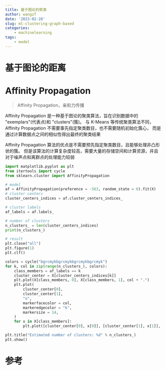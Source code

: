 ```yaml
---
title: 基于图论的聚类
author: wangzf
date: '2023-02-28'
slug: ml-clustering-graph-based
categories:
    - machinelearning
tags: 
    - model
---
```


# 基于图论的距离


# Affinity Propagation

> Affinity Propagation，亲和力传播

Affinity  Propagation 是一种基于图论的聚类算法，旨在识别数据中的 "exemplars"(代表点)和 "clusters"(簇)。
与 K-Means 等传统聚类算法不同，Affinity Propagation 不需要事先指定聚类数目，也不需要随机初始化簇心，
而是通过计算数据点之间的相似性得出最终的聚类结果

Affinity Propagation 算法的优点是不需要预先指定聚类数目，且能够处理非凸形状的簇。
但是该算法的计算复杂度较高，需要大量的存储空间和计算资源，并且对于噪声点和离群点的处理能力较弱

```python
import matplotlib.pyplot as plt
from itertools import cycle
from sklearn.cluster import AffinityPropagation

# model
af = AffinityPropagation(preference = -563, random_state = 0).fit(X)
# cluster centers
cluster_centers_indices = af.cluster_centers_indices_

# cluster labels
af_labels = af.labels_

# number of clusters
n_clusters_ = len(cluster_centers_indices)
print(n_clusters_)

# result
plt.close("all")
plt.figure(1)
plt.clf()

colors = cycle("bgrcmykbgrcmykbgrcmykbgrcmyk")
for k, col in zip(range(n_clusters_), colors):
    class_members = af_labels == k
    cluster_center = X[cluster_centers_indices[k]]
    plt.plot(X[class_members, 0], X[class_members, 1], col + ".")
    plt.plot(
        cluster_center[0],
        cluster_center[1],
        "o",
        markerfacecolor = col,
        markeredgecolor = "k",
        markersize = 14,
    )
    for x in X[class_members]:
        plt.plot([cluster_center[0], x[0]], [cluster_center[1], x[1]], col)

plt.title("Estimated number of clusters: %d" % n_clusters_)
plt.show()
```

# 参考
